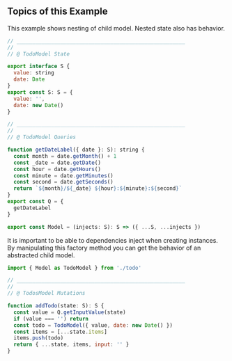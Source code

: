 ## Topics of this Example

This example shows nesting of child model.
Nested state also has behavior.

```javascript
// ______________________________________________________
//
// @ TodoModel State

export interface S {
  value: string
  date: Date
}
export const S: S = {
  value: '',
  date: new Date()
}

// ______________________________________________________
//
// @ TodoModel Queries

function getDateLabel({ date }: S): string {
  const month = date.getMonth() + 1
  const _date = date.getDate()
  const hour = date.getHours()
  const minute = date.getMinutes()
  const second = date.getSeconds()
  return `${month}/${_date} ${hour}:${minute}:${second}`
}
export const Q = {
  getDateLabel
}

export const Model = (injects: S): S => ({ ...S, ...injects })

```

It is important to be able to dependencies inject when creating instances.
By manipulating this factory method you can get the behavior of an abstracted child model.

```javascript
import { Model as TodoModel } from './todo'

// ______________________________________________________
//
// @ TodosModel Mutations

function addTodo(state: S): S {
  const value = Q.getInputValue(state)
  if (value === '') return
  const todo = TodoModel({ value, date: new Date() })
  const items = [...state.items]
  items.push(todo)
  return { ...state, items, input: '' }
}
```